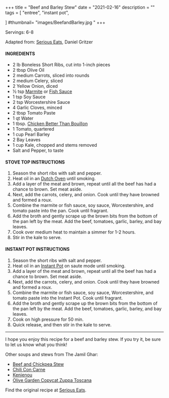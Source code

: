 +++
title = "Beef and Barley Stew"
date = "2021-02-16"
description = ""
tags = [
    "entree",
    "instant pot",
  
]
#thumbnail= "images/BeefandBarley.jpg "
+++

Servings: 6-8 <!--more-->

Adapted from: [Serious Eats](https://www.seriouseats.com/beef-barley-soup-recipe), Daniel Gritzer

#### INGREDIENTS 

* 2 lb Boneless Short Ribs, cut into 1-inch pieces  
* 2 tbsp Olive Oil 
* 2 medium Carrots, sliced into rounds 
* 2 medium Celery, sliced
* 2 Yellow Onion, diced 
* ½ tsp [Marmite](https://amzn.to/2Q2f2ZJ) or [Fish Sauce](https://amzn.to/3jMYZdj)
* 1 tsp Soy Sauce 
* 2 tsp Worcestershire Sauce
* 4 Garlic Cloves, minced 
* 2 tbsp Tomato Paste
* 1 qt Water
* 1 tbsp. [Chicken Better Than Bouillon](https://amzn.to/2Nw26us)
* 1 Tomato, quartered 
* 1 cup Pearl Barley 
* 2 Bay Leaves 
* 1 cup Kale, chopped and stems removed 
* Salt and Pepper, to taste

#### STOVE TOP INSTRUCTIONS 

1. Season the short ribs with salt and pepper. 
2. Heat oil in an [Dutch Oven](https://amzn.to/2XTgTEa) until smoking. 
3. Add a layer of the meat and brown, repeat until all the beef has had a chance to brown. Set meat aside. 
4. Next, add the carrots, celery, and onion. Cook until they have browned and formed a roux. 
5. Combine the marmite or fish sauce, soy sauce, Worcestershire, and tomato paste into the pan. Cook until fragrant. 
6. Add the broth and gently scrape up the brown bits from the bottom of the pan left by the meat. Add the beef, tomatoes, garlic, barley, and bay leaves. 
7. Cook over medium heat to maintain a simmer for 1-2 hours. 
8. Stir in the kale to serve. 

#### INSTANT POT INSTRUCTIONS 

1. Season the short ribs with salt and pepper. 
2. Heat oil in an [Instant Pot](https://amzn.to/3qfNYCZ) on saute mode until smoking. 
3. Add a layer of the meat and brown, repeat until all the beef has had a chance to brown. Set meat aside. 
4. Next, add the carrots, celery, and onion. Cook until they have browned and formed a roux. 
5. Combine the marmite or fish sauce, soy sauce, Worcestershire, and tomato paste into the Instant Pot. Cook until fragrant. 
6. Add the broth and gently scrape up the brown bits from the bottom of the pan left by the meat. Add the beef, tomatoes, garlic, barley, and bay leaves. 
7. Cook on high pressure for 50 min.  
8. Quick release, and then stir in the kale to serve. 

----

I hope you enjoy this recipe for a beef and barley stew. If you try it, be sure to let us know what you think!

Other soups and stews from The Jamil Ghar:
* [Beef and Chickpea Stew](https://www.jamilghar.com/recipe/beef_chickpea_stew/)
* [Chili Con Carne](https://www.jamilghar.com/recipe/chili_con_carne/)
* [Kenjenou](https://www.jamilghar.com/recipe/kedjenou/)
* [Olive Garden Copycat Zuppa Toscana](https://www.jamilghar.com/recipe/zuppa_toscana/)  


Find the original recipe at [Serious Eats](https://www.seriouseats.com/beef-barley-soup-recipe). 
